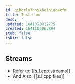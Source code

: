 ```yaml
---
id: qihqrlu7hnsxholhiqo4xfm
title: Iostream
desc: ''
updated: 1641373822775
created: 1641105063894
stub: false
isDir: false
---
```



## Streams

- Refer to: [[s.l.cpp.streams]]
- And Also: [[s.l.cpp.files]]
